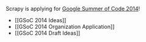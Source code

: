 Scrapy is applying for [Google Summer of Code 2014](http://www.google-melange.com/gsoc/homepage/google/gsoc2014)!

* [[GSoC 2014 Ideas]]
* [[GSoC 2014 Organization Application]]
* [[GSoC 2014 Draft Ideas]]
